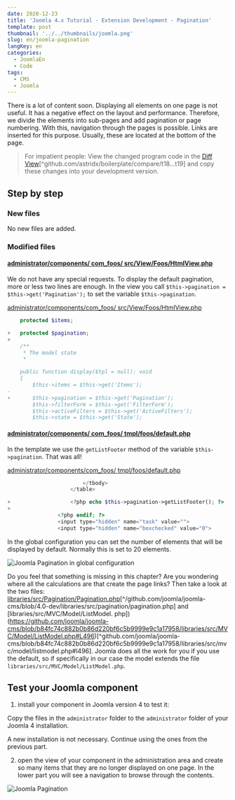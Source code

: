 ```yaml
---
date: 2020-12-23
title: 'Joomla 4.x Tutorial - Extension Development - Pagination'
template: post
thumbnail: '../../thumbnails/joomla.png'
slug: en/joomla-pagination
langKey: en
categories:
  - JoomlaEn
  - Code
tags:
  - CMS
  - Joomla
---
```


There is a lot of content soon. Displaying all elements on one page is not useful. It has a negative effect on the layout and performance. Therefore, we divide the elements into sub-pages and add pagination or page numbering. With this, navigation through the pages is possible. Links are inserted for this purpose. Usually, these are located at the bottom of the page.<!-- \index{pagination} -->

> For impatient people: View the changed program code in the [Diff View](https://github.com/astridx/boilerplate/compare/t18...t19)[^github.com/astridx/boilerplate/compare/t18...t19] and copy these changes into your development version.

## Step by step

### New files

No new files are added.

### Modified files

<!-- prettier-ignore -->
#### [administrator/components/ com\_foos/ src/View/Foos/HtmlView.php](https://github.com/astridx/boilerplate/compare/t18...t19#diff-8e3d37bbd99544f976bf8fd323eb5250)

We do not have any special requests. To display the default pagination, more or less two lines are enough. In the view you call
`$this->pagination = $this->get('Pagination');` to set the variable `$this->pagination`.

[administrator/components/com_foos/ src/View/Foos/HtmlView.php](https://github.com/astridx/boilerplate/blob/23dfac84a81f5e050ba474e80f04a8ddf19c4658/src/administrator/components/com_foos/src/View/Foos/HtmlView.php)

```php {diff}
 	protected $items;

+	protected $pagination;
+
 	/**
 	 * The model state
 	 *

 	public function display($tpl = null): void
 	{
 		$this->items = $this->get('Items');
-
+		$this->pagination = $this->get('Pagination');
 		$this->filterForm = $this->get('FilterForm');
 		$this->activeFilters = $this->get('ActiveFilters');
 		$this->state = $this->get('State');

```

<!-- prettier-ignore -->
#### [administrator/components/ com\_foos/ tmpl/foos/default.php](https://github.com/astridx/boilerplate/compare/t18...t19#diff-3186af99ea4e3321b497b86fcd1cd757)

In the template we use the `getListFooter` method of the variable `$this->pagination`. That was all!

[administrator/components/com_foos/ tmpl/foos/default.php](https://github.com/astridx/boilerplate/blob/23dfac84a81f5e050ba474e80f04a8ddf19c4658/src/administrator/components/com_foos/tmpl/foos/default.php)

```php {diff}
 						</tbody>
 					</table>

+					<?php echo $this->pagination->getListFooter(); ?>
+
 				<?php endif; ?>
 				<input type="hidden" name="task" value="">
 				<input type="hidden" name="boxchecked" value="0">

```

In the global configuration you can set the number of elements that will be displayed by default. Normally this is set to 20 elements.

![Joomla Pagination in global configuration](/images/j4x23x2.png)

Do you feel that something is missing in this chapter? Are you wondering where all the calculations are that create the page links? Then take a look at the two files: [libraries/src/Pagination/Pagination.php](https://github.com/joomla/joomla-cms/blob/65aaacc28cddfed55804306eb02b407d28884159/libraries/src/Pagination/Pagination.php#L437)[^/github.com/joomla/joomla-cms/blob/4.0-dev/libraries/src/pagination/pagination.php] and [libraries/src/MVC/Model/ListModel. php])(https://github.com/joomla/joomla-cms/blob/b84fc74c882b0b86d220bf6c5b9999e9c1a17958/libraries/src/MVC/Model/ListModel.php#L496)[^github.com/joomla/joomla-cms/blob/b84fc74c882b0b86d220bf6c5b9999e9c1a17958/libraries/src/mvc/model/listmodel.php#l496]. Joomla does all the work for you if you use the default, so if specifically in our case the model extends the file `libraries/src/MVC/Model/ListModel.php`.

## Test your Joomla component

1. install your component in Joomla version 4 to test it:

Copy the files in the `administrator` folder to the `administrator` folder of your Joomla 4 installation.

A new installation is not necessary. Continue using the ones from the previous part.

2. open the view of your component in the administration area and create so many items that they are no longer displayed on one page. In the lower part you will see a navigation to browse through the contents.

![Joomla Pagination](/images/j4x23x1.png)
<img src="https://vg08.met.vgwort.de/na/5061650d6c764e02bb5f0b909fdc258d" width="1" height="1" alt="">
